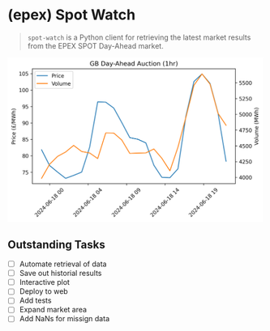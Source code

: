 # (epex) Spot Watch
> `spot-watch` is a Python client for retrieving the latest market results from the EPEX SPOT Day-Ahead market.

![results](./docs/day_ahead_auction.png)

## Outstanding Tasks
- [ ] Automate retrieval of data
- [ ] Save out historial results
- [ ] Interactive plot
- [ ] Deploy to web
- [ ] Add tests
- [ ] Expand market area
- [ ] Add NaNs for missign data